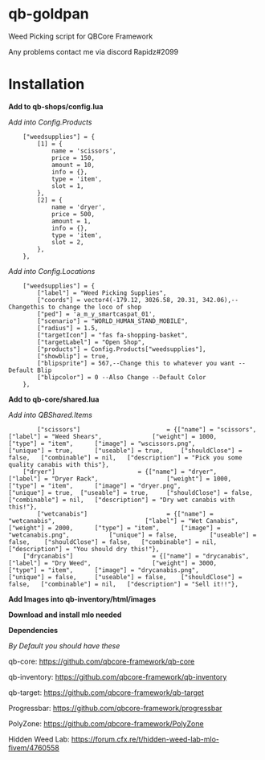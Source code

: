 # qb-goldpan 

Weed Picking script for QBCore Framework

Any problems contact me via discord Rapidz#2099

# Installation

**Add to qb-shops/config.lua**

*Add into Config.Products*
```
    ["weedsupplies"] = {
        [1] = {
            name = 'scissors',
            price = 150,
            amount = 10,
            info = {},
            type = 'item',
            slot = 1,
        },
        [2] = {
            name = 'dryer',
            price = 500,
            amount = 1,
            info = {},
            type = 'item',
            slot = 2,
        },  
    },
```
*Add into Config.Locations*
```
    ["weedsupplies"] = {
        ["label"] = "Weed Picking Supplies",
        ["coords"] = vector4(-179.12, 3026.58, 20.31, 342.06),-- Changethis to change the loco of shop
        ["ped"] = 'a_m_y_smartcaspat_01',
        ["scenario"] = "WORLD_HUMAN_STAND_MOBILE",
        ["radius"] = 1.5,
        ["targetIcon"] = "fas fa-shopping-basket",
        ["targetLabel"] = "Open Shop",
        ["products"] = Config.Products["weedsupplies"],
        ["showblip"] = true,
        ["blipsprite"] = 567,--Change this to whatever you want --Default Blip
        ["blipcolor"] = 0 --Also Change --Default Color
    },
```

**Add to qb-core/shared.lua**

*Add into QBShared.Items*
```
    	["scissors"]						= {["name"] = "scissors",       		    		["label"] = "Weed Shears",	 			["weight"] = 1000, 		["type"] = "item", 		["image"] = "wscissors.png", 			["unique"] = true, 		["useable"] = true, 	["shouldClose"] = false,   ["combinable"] = nil,   ["description"] = "Pick you some quality canabis with this"},
	["dryer"]						= {["name"] = "dryer",       		    		["label"] = "Dryer Rack",	 				["weight"] = 1000, 		["type"] = "item", 		["image"] = "dryer.png", 				["unique"] = true, 	["useable"] = true, 	["shouldClose"] = false,   ["combinable"] = nil,   ["description"] = "Dry wet canabis with this!"},
    	["wetcanabis"]						= {["name"] = "wetcanabis",       		    		["label"] = "Wet Canabis",	 			["weight"] = 2000, 		["type"] = "item", 		["image"] = "wetcanabis.png", 			["unique"] = false, 		["useable"] = false, 	["shouldClose"] = false,   ["combinable"] = nil,   ["description"] = "You should dry this!"},
	["drycanabis"]						= {["name"] = "drycanabis",       		    		["label"] = "Dry Weed",	 				["weight"] = 3000, 		["type"] = "item", 		["image"] = "drycanabis.png", 				["unique"] = false, 	["useable"] = false, 	["shouldClose"] = false,   ["combinable"] = nil,   ["description"] = "Sell it!!"},
```
 
 **Add Images into qb-inventory/html/images**
 
 
 **Download and install mlo needed**
 
 
 **Dependencies**
 
 *By Default you should have these*
 
 qb-core: https://github.com/qbcore-framework/qb-core
 
 qb-inventory: https://github.com/qbcore-framework/qb-inventory
 
 qb-target: https://github.com/qbcore-framework/qb-target
 
 Progressbar: https://github.com/qbcore-framework/progressbar
 
 PolyZone: https://github.com/qbcore-framework/PolyZone
 
 Hidden Weed Lab: https://forum.cfx.re/t/hidden-weed-lab-mlo-fivem/4760558
 
